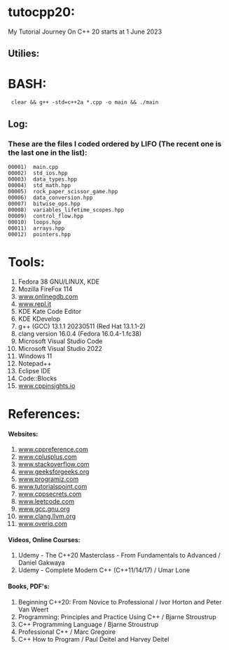 # tutocpp20:
My Tutorial Journey On C++ 20 starts at 1 June 2023

## Utilies:
  # BASH:
     clear && g++ -std=c++2a *.cpp -o main && ./main

## Log:
  ### These are the files I coded ordered by LIFO (The recent one is the last one in the list):
    00001)  main.cpp
    00002)  std_ios.hpp
    00003)  data_types.hpp
    00004)  std_math.hpp
    00005)  rock_paper_scissor_game.hpp
    00006)  data_conversion.hpp
    00007)  bitwise_ops.hpp
    00008)  variables_lifetime_scopes.hpp
    00009)  control_flow.hpp
    00010)  loops.hpp 
    00011)  arrays.hpp
    00012)  pointers.hpp

# Tools:
1) Fedora 38 GNU/LINUX, KDE
2) Mozilla FireFox 114
3) www.onlinegdb.com
4) www.repl.it
5) KDE Kate Code Editor
6) KDE KDevelop
7) g++ (GCC) 13.1.1 20230511 (Red Hat 13.1.1-2)
8) clang version 16.0.4 (Fedora 16.0.4-1.fc38)
9) Microsoft Visual Studio Code
10) Microsoft Visual Studio 2022
11) Windows 11
12) Notepad++
13) Eclipse IDE
14) Code::Blocks
15) www.cppinsights.io

# References:
  
  #### Websites:
  1) www.cppreference.com
  2) www.cplusplus.com
  3) www.stackoverflow.com 
  4) www.geeksforgeeks.org
  5) www.programiz.com
  6) www.tutorialspoint.com
  7) www.cppsecrets.com
  8) www.leetcode.com
  9) www.gcc.gnu.org
  10) www.clang.llvm.org
  11) www.overiq.com
  
  #### Videos, Online Courses:
  1) Udemy - The C++20 Masterclass - From Fundamentals to Advanced / Daniel Gakwaya
  2) Udemy - Complete Modern C++ (C++11/14/17) / Umar Lone
  
  #### Books, PDF's:
  1) Beginning C++20: From Novice to Professional / Ivor Horton and Peter Van Weert
  2) Programming: Principles and Practice Using C++ / Bjarne Stroustrup
  3) C++ Programming Language / Bjarne Stroustrup
  4) Professional C++ / Marc Gregoire 
  5) C++ How to Program / Paul Deitel and Harvey Deitel
